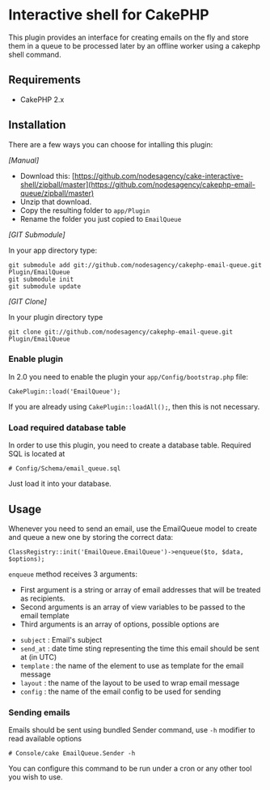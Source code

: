 # Interactive shell for CakePHP #

This plugin provides an interface for creating emails on the fly and
store them in a queue to be processed later by an offline worker using a
cakephp shell command.

## Requirements ##

* CakePHP 2.x

## Installation ##

There are a few ways you can choose for intalling this plugin:

_[Manual]_

* Download this: [https://github.com/nodesagency/cake-interactive-shell/zipball/master](https://github.com/nodesagency/cakephp-email-queue/zipball/master)
* Unzip that download.
* Copy the resulting folder to `app/Plugin`
* Rename the folder you just copied to `EmailQueue`

_[GIT Submodule]_

In your app directory type:

	git submodule add git://github.com/nodesagency/cakephp-email-queue.git Plugin/EmailQueue
	git submodule init
	git submodule update

_[GIT Clone]_

In your plugin directory type

	git clone git://github.com/nodesagency/cakephp-email-queue.git Plugin/EmailQueue

### Enable plugin

In 2.0 you need to enable the plugin your `app/Config/bootstrap.php` file:

    CakePlugin::load('EmailQueue');

If you are already using `CakePlugin::loadAll();`, then this is not necessary.

### Load required database table

In order to use this plugin, you need to create a database table.
Required SQL is located at

	# Config/Schema/email_queue.sql

Just load it into your database.

## Usage

Whenever you need to send an email, use the EmailQueue model to create
and queue a new one by storing the correct data:

	ClassRegistry::init('EmailQueue.EmailQueue')->enqueue($to, $data, $options);

`enqueue` method receives 3 arguments:

- First argument is a string or array of email addresses that will be treated as recipients.
- Second arguments is an array of view variables to be passed to the
  email template
- Third arguments is an array of options, possible options are
 * `subject` : Email's subject
 * `send_at` : date time sting representing the time this email should be sent at (in UTC)
 * `template` :  the name of the element to use as template for the email message
 * `layout` : the name of the layout to be used to wrap email message
 * `config` : the name of the email config to be used for sending

### Sending emails

Emails should be sent using bundled Sender command, use `-h` modifier to
read available options

	# Console/cake EmailQueue.Sender -h

You can configure this command to be run under a cron or any other tool
you wish to use.
